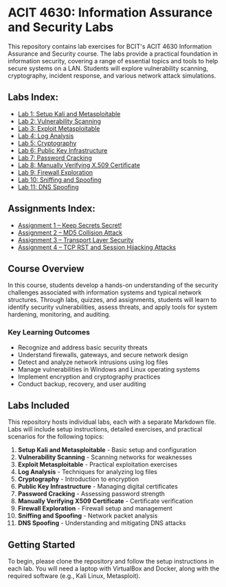 # ACIT 4630: Information Assurance and Security Labs

This repository contains lab exercises for BCIT's ACIT 4630 Information Assurance and Security 
course. The labs provide a practical foundation in information security, covering a range of 
essential topics and tools to help secure systems on a LAN. Students will explore 
vulnerability scanning, cryptography, incident response, and various network attack 
simulations.

## Labs Index:

- [Lab 1: Setup Kali and Metasploitable](./labs/Lab_01.md)
- [Lab 2: Vulnerability Scanning](./labs/Lab_02.md)
- [Lab 3: Exploit Metasploitable](./labs/Exploit_Metasploitable.md)
- [Lab 4: Log Analysis](./labs/Log_Analysis.md)
- [Lab 5: Cryptography](./labs/Cryptography.md)
- [Lab 6: Public Key Infrastructure](./labs/Public_Key_Infrastructure.md)
- [Lab 7: Password Cracking](./labs/Password_Cracking.md)
- [Lab 8: Manually Verifying X.509 Certificate](./labs/Manually_Verifying_X509_Certificate.md)
- [Lab 9: Firewall Exploration](./labs/Firewall_Exploration.md)
- [Lab 10: Sniffing and Spoofing](./labs/Sniffing_and_Spoofing.md)
- [Lab 11: DNS Spoofing](./labs/DNS_Spoofing.md)

## Assignments Index:

- [Assignment 1 – Keep Secrets Secret!](assignments/Assignment_1_Keep_Secrets_Secret.md)
- [Assignment 2 – MD5 Collision Attack](assignments/Assignment_2_MD5_Collision_Attack.md)
- [Assignment 3 – Transport Layer Security](assignments/Assignment_3_Transport_Layer_Security)
- [Assignment 4 – TCP RST and Session Hijacking Attacks](assignments/Assignment_4_TCP_RST_and_Session_Hijacking_Attacks.md)


## Course Overview

In this course, students develop a hands-on understanding of the security challenges 
associated with information systems and typical network structures. Through labs, quizzes, and 
assignments, students will learn to identify security vulnerabilities, assess threats, and 
apply tools for system hardening, monitoring, and auditing.

### Key Learning Outcomes
- Recognize and address basic security threats
- Understand firewalls, gateways, and secure network design
- Detect and analyze network intrusions using log files
- Manage vulnerabilities in Windows and Linux operating systems
- Implement encryption and cryptography practices
- Conduct backup, recovery, and user auditing

## Labs Included

This repository hosts individual labs, each with a separate Markdown file. Labs will include 
setup instructions, detailed exercises, and practical scenarios for the following topics:

1. **Setup Kali and Metasploitable** - Basic setup and configuration
2. **Vulnerability Scanning** - Scanning networks for weaknesses
3. **Exploit Metasploitable** - Practical exploitation exercises
4. **Log Analysis** - Techniques for analyzing log files
5. **Cryptography** - Introduction to encryption
6. **Public Key Infrastructure** - Managing digital certificates
7. **Password Cracking** - Assessing password strength
8. **Manually Verifying X509 Certificate** - Certificate verification
9. **Firewall Exploration** - Firewall setup and management
10. **Sniffing and Spoofing** - Network packet analysis
11. **DNS Spoofing** - Understanding and mitigating DNS attacks

## Getting Started

To begin, please clone the repository and follow the setup instructions in each lab. You will 
need a laptop with VirtualBox and Docker, along with the required software (e.g., Kali Linux, 
Metasploit).


